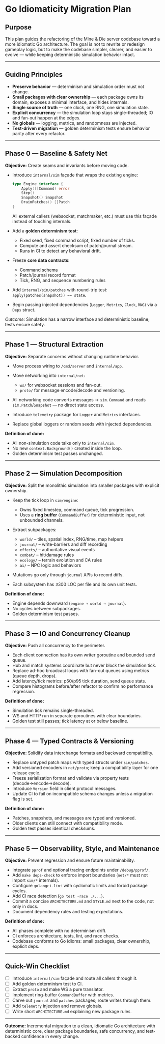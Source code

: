 # Go Idiomaticity Migration Plan

## Purpose

This plan guides the refactoring of the Mine & Die server codebase toward a more idiomatic Go architecture. The goal is not to rewrite or redesign gameplay logic, but to make the codebase simpler, clearer, and easier to evolve — while keeping deterministic simulation behavior intact.

---

## Guiding Principles

* **Preserve behavior** — determinism and simulation order must not change.
* **Small packages with clear ownership** — each package owns its domain, exposes a minimal interface, and hides internals.
* **Single source of truth** — one clock, one RNG, one simulation state.
* **Explicit concurrency** — the simulation loop stays single-threaded; IO and fan-out happen at the edges.
* **No globals** — logging, metrics, and randomness are injected.
* **Test-driven migration** — golden determinism tests ensure behavior parity after every refactor.

---

## Phase 0 — Baseline & Safety Net

**Objective:** Create seams and invariants before moving code.

* Introduce `internal/sim` façade that wraps the existing engine:

  ```go
  type Engine interface {
      Apply([]Command) error
      Step()
      Snapshot() Snapshot
      DrainPatches() []Patch
  }
  ```

  All external callers (websocket, matchmaker, etc.) must use this façade instead of touching internals.

* Add a **golden determinism test**:

  * Fixed seed, fixed command script, fixed number of ticks.
  * Compute and assert checksum of patch/journal stream.
  * Runs in CI to detect any behavioral drift.

* Freeze **core data contracts**:

  * Command schema
  * Patch/journal record format
  * Tick, RNG, and sequence numbering rules

* Add `internal/sim/patches` with round-trip test: `apply(patches(snapshot)) == state`.

* Begin passing injected dependencies (`Logger`, `Metrics`, `Clock`, `RNG`) via a `Deps` struct.

*Outcome:* Simulation has a narrow interface and deterministic baseline; tests ensure safety.

---

## Phase 1 — Structural Extraction

**Objective:** Separate concerns without changing runtime behavior.

* Move process wiring to `/cmd/server` and `internal/app`.
* Move networking into `internal/net`:

  * `ws/` for websocket sessions and fan-out.
  * `proto/` for message encode/decode and versioning.
* All networking code converts messages → `sim.Command` and reads `sim.Patch`/`Snapshot` — no direct state access.
* Introduce `telemetry` package for `Logger` and `Metrics` interfaces.
* Replace global loggers or random seeds with injected dependencies.

**Definition of done:**

* All non-simulation code talks only to `internal/sim`.
* No new `context.Background()` created inside the loop.
* Golden determinism test passes unchanged.

---

## Phase 2 — Simulation Decomposition

**Objective:** Split the monolithic simulation into smaller packages with explicit ownership.

* Keep the tick loop in `sim/engine`:

  * Owns fixed timestep, command queue, tick progression.
  * Uses a **ring buffer** (`CommandBuffer`) for deterministic input, not unbounded channels.
* Extract subpackages:

  * `world/` – tiles, spatial index, RNG/time, map helpers
  * `journal/` – write-barriers and diff recording
  * `effects/` – authoritative visual events
  * `combat/` – hit/damage rules
  * `ecology/` – terrain evolution and CA rules
  * `ai/` – NPC logic and behaviors
* Mutations go only through `journal` APIs to record diffs.
* Each subsystem has ≤300 LOC per file and its own unit tests.

**Definition of done:**

* Engine depends downward (`engine → world → journal`).
* No cycles between subpackages.
* Golden determinism test passes.

---

## Phase 3 — IO and Concurrency Cleanup

**Objective:** Push all concurrency to the perimeter.

* Each client connection has its own writer goroutine and bounded send queue.
* Hub and match systems coordinate but never block the simulation tick.
* Replace ad-hoc broadcast loops with fan-out queues using metrics (queue depth, drops).
* Add latency/tick metrics: p50/p95 tick duration, send queue stats.
* Compare histograms before/after refactor to confirm no performance regression.

**Definition of done:**

* Simulation tick remains single-threaded.
* WS and HTTP run in separate goroutines with clear boundaries.
* Golden test still passes; tick latency at or below baseline.

---

## Phase 4 — Typed Contracts & Versioning

**Objective:** Solidify data interchange formats and backward compatibility.

* Replace untyped patch maps with typed structs under `sim/patches`.
* Add versioned encoders in `net/proto`; keep a compatibility layer for one release cycle.
* Freeze serialization format and validate via property tests (decode→encode→decode).
* Introduce `Version` field in client protocol messages.
* Update CI to fail on incompatible schema changes unless a migration flag is set.

**Definition of done:**

* Patches, snapshots, and messages are typed and versioned.
* Older clients can still connect with compatibility mode.
* Golden test passes identical checksums.

---

## Phase 5 — Observability, Style, and Maintenance

**Objective:** Prevent regression and ensure future maintainability.

* Integrate `pprof` and optional tracing endpoints under `/debug/pprof/`.
* Add `make deps-check` to enforce import boundaries (`net/*` must not import `sim/*` internals).
* Configure `golangci-lint` with cyclomatic limits and forbid package cycles.
* Add CI race detection (`go test -race ./...`).
* Commit a concise `ARCHITECTURE.md` and `STYLE.md` next to the code, not only in docs.
* Document dependency rules and testing expectations.

**Definition of done:**

* All phases complete with no determinism drift.
* CI enforces architecture, tests, lint, and race checks.
* Codebase conforms to Go idioms: small packages, clear ownership, explicit deps.

---

## Quick-Win Checklist

* [ ] Introduce `internal/sim` façade and route all callers through it.
* [ ] Add golden determinism test to CI.
* [ ] Extract `proto` and make WS a pure translator.
* [ ] Implement ring-buffer `CommandBuffer` with metrics.
* [ ] Carve out `journal` and `patches` packages; route writes through them.
* [ ] Add `telemetry` injection and remove globals.
* [ ] Write short `ARCHITECTURE.md` explaining new package rules.

---

**Outcome:**
Incremental migration to a clean, idiomatic Go architecture with deterministic core, clear package boundaries, safe concurrency, and test-backed confidence in every change.

